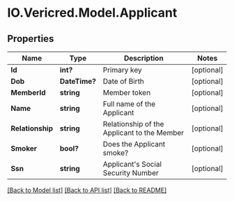 # IO.Vericred.Model.Applicant
## Properties

Name | Type | Description | Notes
------------ | ------------- | ------------- | -------------
**Id** | **int?** | Primary key | [optional] 
**Dob** | **DateTime?** | Date of Birth | [optional] 
**MemberId** | **string** | Member token | [optional] 
**Name** | **string** | Full name of the Applicant | [optional] 
**Relationship** | **string** | Relationship of the Applicant to the Member | [optional] 
**Smoker** | **bool?** | Does the Applicant smoke? | [optional] 
**Ssn** | **string** | Applicant&#39;s Social Security Number | [optional] 

[[Back to Model list]](../README.md#documentation-for-models) [[Back to API list]](../README.md#documentation-for-api-endpoints) [[Back to README]](../README.md)

